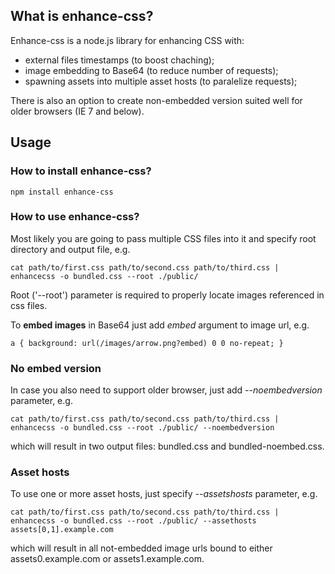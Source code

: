 ## What is enhance-css? ##

Enhance-css is a node.js library for enhancing CSS with:

* external files timestamps (to boost chaching);
* image embedding to Base64 (to reduce number of requests);
* spawning assets into multiple asset hosts (to paralelize requests);

There is also an option to create non-embedded version suited well for older browsers (IE 7 and below).

## Usage ##

### How to install enhance-css? ###

    npm install enhance-css


### How to use enhance-css? ###

Most likely you are going to pass multiple CSS files into it and specify root directory and output file, e.g.
    
    cat path/to/first.css path/to/second.css path/to/third.css | enhancecss -o bundled.css --root ./public/
    
Root ('--root') parameter is required to properly locate images referenced in css files.

To **embed images** in Base64 just add *embed* argument to image url, e.g.
    
    a { background: url(/images/arrow.png?embed) 0 0 no-repeat; }

### No embed version ###

In case you also need to support older browser, just add *--noembedversion* parameter, e.g.

    cat path/to/first.css path/to/second.css path/to/third.css | enhancecss -o bundled.css --root ./public/ --noembedversion
    
which will result in two output files: bundled.css and bundled-noembed.css.

### Asset hosts ####

To use one or more asset hosts, just specify *--assetshosts* parameter, e.g.

    cat path/to/first.css path/to/second.css path/to/third.css | enhancecss -o bundled.css --root ./public/ --assethosts assets[0,1].example.com
    
which will result in all not-embedded image urls bound to either assets0.example.com or assets1.example.com.